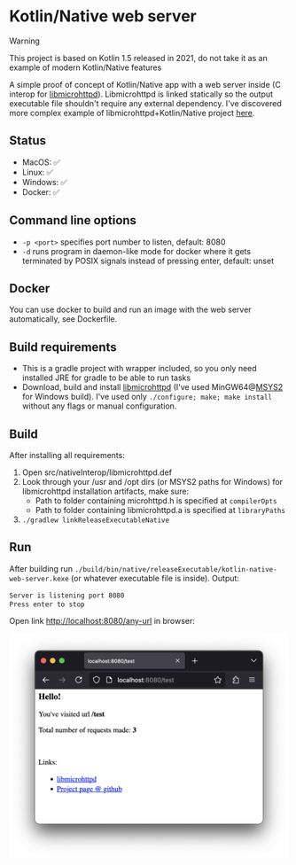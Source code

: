 # Kotlin/Native web server

> [!WARNING]  
> This project is based on Kotlin 1.5 released in 2021, do not take it as an example of modern Kotlin/Native features

A simple proof of concept of Kotlin/Native app with a web server inside (C interop for [libmicrohttpd](https://www.gnu.org/software/libmicrohttpd/)). Libmicrohttpd is linked statically so the output executable file shouldn't require any external dependency. I've discovered more complex example of libmicrohttpd+Kotlin/Native project [here](https://github.com/Kotlin/kotlinconf-spinner/blob/master/httpserver/src/hostMain/kotlin/server/HttpServer.kt).

## Status

* MacOS: ✅
* Linux: ✅
* Windows: ✅
* Docker: ✅

## Command line options

* `-p <port>` specifies port number to listen, default: 8080
* `-d` runs program in daemon-like mode for docker where it gets terminated by POSIX signals instead of pressing enter, default: unset

## Docker

You can use docker to build and run an image with the web server automatically, see Dockerfile.

## Build requirements

* This is a gradle project with wrapper included, so you only need installed JRE for gradle to be able to run tasks
* Download, build and install [libmicrohttpd](https://www.gnu.org/software/libmicrohttpd/) (I've used MinGW64@[MSYS2](https://www.msys2.org/) for Windows build). I've used only `./configure; make; make install` without any flags or manual configuration.

## Build

After installing all requirements:

1. Open src/nativeInterop/libmicrohttpd.def
2. Look through your /usr and /opt dirs (or MSYS2 paths for Windows) for libmicrohttpd installation artifacts, make sure:
   * Path to folder containing microhttpd.h is specified at `compilerOpts`
   * Path to folder containing libmicrohttpd.a is specified at `libraryPaths`
3. `./gradlew linkReleaseExecutableNative`

## Run

After building run `./build/bin/native/releaseExecutable/kotlin-native-web-server.kexe` (or whatever executable file is inside). Output:
```
Server is listening port 8080
Press enter to stop
```
Open link [http://localhost:8080/any-url](http://localhost:8080/any-url) in browser:

![Browser screenshot](screenshot.png)
